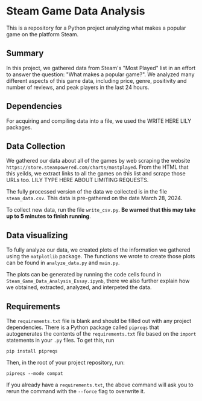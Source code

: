 # Steam Game Data Analysis

This is a repository for a Python project analyzing what makes a popular 
game on the platform Steam. 

## Summary

In this project, we gathered data from Steam's "Most Played" list in an effort 
to answer the question: "What makes a popular game?". We analyzed many different 
aspects of this game data, including price, genre, positivity and number of reviews, 
and peak players in the last 24 hours. 

## Dependencies

For acquiring and compiling data into a file, we used the WRITE HERE LILY packages.

## Data Collection

We gathered our data about all of the games by web scraping the website 
`https://store.steampowered.com/charts/mostplayed`. From the HTML that this yeilds, we extract 
links to all the games on this list and scrape those URLs too. LILY TYPE HERE ABOUT LIMITING REQUESTS.

The fully processed version of the data we collected is in the file `steam_data.csv`. 
    This data is pre-gathered on the date March 28, 2024. 

To collect new data, run the file `write_csv.py`. **Be warned that this may take up to 
5 minutes to finish running**. 

## Data visualizing 

To fully analyze our data, we created plots of the information we gathered using the `matplotlib` package.
The functions we wrote to create those plots can be found in `analyze_data.py` and `main.py`. 

The plots can be generated by running the code cells found in `Steam_Game_Data_Analysis_Essay.ipynb`, 
there we also further explain how we obtained, extracted, analyzed, and interpeted the data.

## Requirements

The `requirements.txt` file is blank and should be filled out with any project
dependencies. There is a Python package called `pipreqs` that autogenerates the
contents of the `requirements.txt` file based on the `import` statements in your
`.py` files. To get this, run

```
pip install pipreqs
```

Then, in the root of your project repository, run:

```
pipreqs --mode compat
```

If you already have a `requirements.txt`, the above command will ask you to
rerun the command with the `--force` flag to overwrite it.

